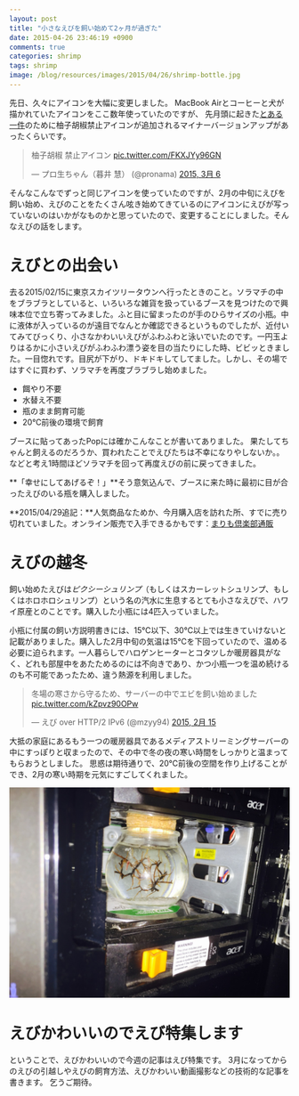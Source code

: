 ```yaml
---
layout: post
title: "小さなえびを飼い始めて2ヶ月が過ぎた"
date: 2015-04-26 23:46:19 +0900
comments: true
categories: shrimp
tags: shrimp
image: /blog/resources/images/2015/04/26/shrimp-bottle.jpg
---
```


先日、久々にアイコンを大幅に変更しました。
MacBook Airとコーヒーと犬が描かれていたアイコンをここ数年使っていたのですが、
先月頭に起きた[とある一件](/blog/2015/03/06/yuzu-trouble/)のために柚子胡椒禁止アイコンが追加されるマイナーバージョンアップがあったくらいです。

<blockquote class="twitter-tweet" lang="ja"><p>柚子胡椒 禁止アイコン <a href="http://t.co/FKXJYy96GN">pic.twitter.com/FKXJYy96GN</a></p>&mdash; プロ生ちゃん（暮井 慧） (@pronama) <a href="https://twitter.com/pronama/status/573812508881870849">2015, 3月 6</a></blockquote>
<script async src="//platform.twitter.com/widgets.js" charset="utf-8"></script>

そんなこんなでずっと同じアイコンを使っていたのですが、2月の中旬にえびを飼い始め、えびのことをたくさん呟き始めてきているのにアイコンにえびが写っていないのはいかがなものかと思っていたので、変更することにしました。そんなえびの話をします。

<!-- more -->

# えびとの出会い

去る2015/02/15に東京スカイツリータウンへ行ったときのこと。ソラマチの中をブラブラとしていると、いろいろな雑貨を扱っているブースを見つけたので興味本位で立ち寄ってみました。ふと目に留まったのが手のひらサイズの小瓶。中に液体が入っているのが遠目でなんとか確認できるというものでしたが、近付いてみてびっくり、小さなかわいいえびがふわふわと泳いでいたのです。一円玉よりはるかに小さいえびがふわふわ漂う姿を目の当たりにした時、ビビッときました。一目惚れです。目尻が下がり、ドキドキしてしてました。しかし、その場ではすぐに買わず、ソラマチを再度ブラブラし始めました。

- 餌やり不要
- 水替え不要
- 瓶のまま飼育可能
- 20℃前後の環境で飼育

ブースに貼ってあったPopには確かこんなことが書いてありました。
果たしてちゃんと飼えるのだろうか、買われたことでえびたちは不幸になりやしないか。。などと考え1時間ほどソラマチを回って再度えびの前に戻ってきました。

**「幸せにしてあげるぞ！」**そう意気込んで、ブースに来た時に最初に目が合ったえびのいる瓶を購入しました。

**2015/04/29追記：**人気商品なためか、今月購入店を訪れた所、すでに売り切れていました。オンライン販売で入手できるかもです：[まりも倶楽部通販](http://www.love-marimo.com/shop/shop.html)

# えびの越冬

飼い始めたえびは*ピクシーシュリンプ*（もしくはスカーレットシュリンプ、もしくはホロホロシュリンプ）という名の汽水に生息するとても小さなえびで、ハワイ原産とのことです。購入した小瓶には4匹入っていました。

小瓶に付属の飼い方説明書きには、15℃以下、30℃以上では生きていけないと記載がありました。購入した2月中旬の気温は15℃を下回っていたので、温める必要に迫られます。一人暮らしでハロゲンヒーターとコタツしか暖房器具がなく、どれも部屋中をあたためるのには不向きであり、かつ小瓶一つを温め続けるのも不可能であったため、違う熱源を利用しました。

<blockquote class="twitter-tweet" lang="ja"><p>冬場の寒さから守るため、サーバーの中でエビを飼い始めました <a href="http://t.co/kZpvz90OPw">pic.twitter.com/kZpvz90OPw</a></p>&mdash; えび over HTTP/2 IPv6 (@mzyy94) <a href="https://twitter.com/mzyy94/status/566981294739820547">2015, 2月 15</a></blockquote>

大抵の家庭にあるもう一つの暖房器具であるメディアストリーミングサーバーの中にすっぽりと収まったので、その中で冬の夜の寒い時間をしっかりと温まってもらおうとしました。
思惑は期待通りで、20℃前後の空間を作り上げることができ、2月の寒い時期を元気にすごしてくれました。


![shrimp-in-the-server](/blog/resources/images/2015/04/26/shrimp-in-the-server.jpg)

# えびかわいいのでえび特集します

ということで、えびかわいいので今週の記事はえび特集です。
3月になってからのえびの引越しやえびの飼育方法、えびかわいい動画撮影などの技術的な記事を書きます。
乞うご期待。
